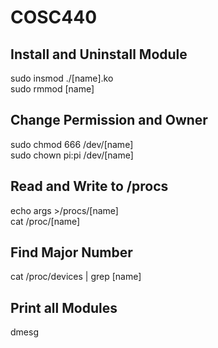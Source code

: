 # COSC440  

## Install and Uninstall Module  
sudo insmod ./[name].ko  
sudo rmmod [name]  

## Change Permission and Owner  
sudo chmod 666 /dev/[name]  
sudo chown pi:pi /dev/[name]  

## Read and Write to /procs  
echo args >/procs/[name]  
cat /proc/[name]  

## Find Major Number    
cat /proc/devices | grep [name]  

## Print all Modules  
dmesg  
